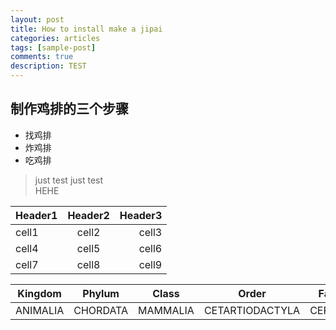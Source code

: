 ```yaml
---
layout: post
title: How to install make a jipai
categories: articles
tags: [sample-post]
comments: true
description: TEST
---
```


制作鸡排的三个步骤
----
- 找鸡排
- 炸鸡排
- 吃鸡排

> just test
> just test
> <br>HEHE

| Header1 | Header2 | Header3 |
|:--------|:-------:|--------:|
| cell1   | cell2   | cell3   |
| cell4   | cell5   | cell6   |
| cell7   | cell8   | cell9   |


| Kingdom | Phylum  | Class | Order | Family |
|:------:|:------:|:------:|:------:|:------:| 
|ANIMALIA|CHORDATA|MAMMALIA|CETARTIODACTYLA|CERVIDAE|
